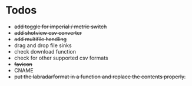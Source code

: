 # Todos

- ~~add toggle for imperial / metric switch~~
- ~~add shotview csv converter~~
- ~~add multifile handling~~
- drag and drop file sinks
- check download function
- check for other supported csv formats
- ~~favicon~~
- CNAME
- ~~put the labradarformat in a function and replace the contents properly.~~